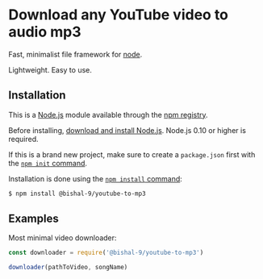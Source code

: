 # Download any YouTube video to audio mp3

Fast, minimalist file framework for [node](http://nodejs.org).

Lightweight. Easy to use.

## Installation

This is a [Node.js](https://nodejs.org/en/) module available through the
[npm registry](https://www.npmjs.com/).

Before installing, [download and install Node.js](https://nodejs.org/en/download/).
Node.js 0.10 or higher is required.

If this is a brand new project, make sure to create a `package.json` first with
the [`npm init` command](https://docs.npmjs.com/creating-a-package-json-file).

Installation is done using the
[`npm install` command](https://docs.npmjs.com/getting-started/installing-npm-packages-locally):

```bash
$ npm install @bishal-9/youtube-to-mp3
```

## Examples

Most minimal video downloader:

```js
const downloader = require('@bishal-9/youtube-to-mp3')

downloader(pathToVideo, songName)
```